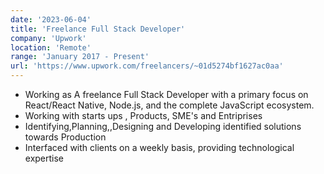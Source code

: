 ```yaml
---
date: '2023-06-04'
title: 'Freelance Full Stack Developer'
company: 'Upwork'
location: 'Remote'
range: 'January 2017 - Present'
url: 'https://www.upwork.com/freelancers/~01d5274bf1627ac0aa'
---
```


- Working as A freelance Full Stack Developer with a primary focus on React/React Native, Node.js, and the complete JavaScript ecosystem.
- Working with starts ups , Products, SME's and Entriprises
- Identifying,Planning,,Designing and Developing identified solutions towards Production
- Interfaced with clients on a weekly basis, providing technological expertise
